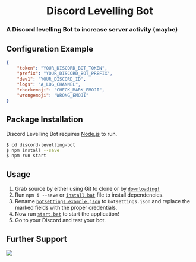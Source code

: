 <h1 align="center">Discord Levelling Bot</h1>


### A Discord levelling Bot to increase server activity (maybe)

## Configuration Example

```json
{
    "token": "YOUR_DISCORD_BOT_TOKEN",
    "prefix": "YOUR_DISCORD_BOT_PREFIX",
    "dev1": "YOUR_DISCORD_ID",
    "logs": "A_LOG_CHANNEL",
    "checkemoji": "CHECK_MARK_EMOJI",
    "wrongemoji": "WRONG_EMOJI"
}
```

## Package Installation

Discord Levelling Bot requires [Node.js](https://nodejs.org/) to run.


```sh
$ cd discord-levelling-bot
$ npm install --save
$ npm run start
```


## Usage

1. Grab source by either using Git to clone or by [`downloading!`](https://github.com/sujalgoel/discord-levelling-bot/archive/master.zip)
2. Run `npm i --save` or [`install.bat`](https://github.com/sujalgoel/discord-levelling-bot/blob/master/install.bat) file to install dependencies.
3. Rename [`botsettings.example.json`](https://github.com/sujalgoel/discord-levelling-bot/blob/master/botsettings.example.json) to `botsettings.json` and replace the marked fields with the proper credentials.
4. Now run [`start.bat`](https://github.com/sujalgoel/discord-levelling-bot/blob/master/start.bat) to start the application!
5. Go to your Discord and test your bot.

## Further Support

<a href="https://discord.gg/devs"><img src="https://invidget.switchblade.xyz/devs"/></a>